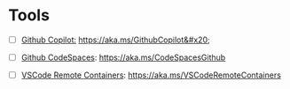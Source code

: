 # Tools

* [ ] [Github Copilot:](https://aka.ms/GithubCopilot) https://aka.ms/GithubCopilot&#x20;
* [ ] [Github CodeSpaces](https://aka.ms/CodeSpacesGithub): https://aka.ms/CodeSpacesGithub
* [ ] [VSCode Remote Containers](https://aka.ms/VSCodeRemoteContainers): https://aka.ms/VSCodeRemoteContainers

